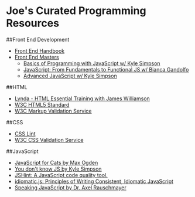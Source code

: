 # Joe's Curated Programming Resources

##Front End Development
* [Front End Handbook](http://www.frontendhandbook.com/)
* [Front End Masters](https://frontendmasters.com/)
  * [Basics of Programming with JavaScript w/ Kyle Simpson](https://frontendmasters.com/courses/javascript-basics/)
  * [JavaScript: From Fundamentals to Functional JS w/ Bianca Gandolfo](https://frontendmasters.com/courses/js-fundamentals-to-functional/)
  * [Advanced JavaScript w/ Kyle Simpson](https://frontendmasters.com/courses/advanced-javascript/)

##HTML
* [Lynda - HTML Essential Training with James Williamson](https://www.lynda.com/HTML-tutorials/HTML-Essential-Training/170427-2.html?srchtrk=index:1%0Alinktypeid:2%0Aq:Lynda%2B-%2BHTML%2BEssential%2BTraining%2Bwith%2BJames%2BWilliamson%0Apage:1%0As:relevance%0Asa:true%0Aproducttypeid:2)
* [W3C HTML5 Standard](https://www.w3.org/TR/html5/)
* [W3C Markup Validation Service](https://validator.w3.org/)

##CSS
* [CSS Lint](http://csslint.net/)
* [W3C CSS Validation Service](http://jigsaw.w3.org/css-validator/)

##JavaScript
* [JavaScript for Cats by Max Ogden](http://jsforcats.com/)
* [You don't know JS by Kyle Simpson](https://github.com/getify/You-Dont-Know-JS/blob/master/README.md)
* [JSHint: A JavaScript code quality tool.](http://jshint.com/)
* [idiomatic.js: Principles of Writing Consistent, Idiomatic JavaScript](https://github.com/rwaldron/idiomatic.js)
* [Speaking JavaScript by Dr. Axel Rauschmayer](http://speakingjs.com/es5/index.html)
